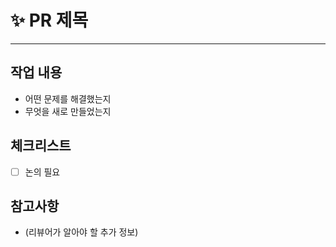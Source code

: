 # ✨ PR 제목

---

## 작업 내용

- 어떤 문제를 해결했는지
- 무엇을 새로 만들었는지

## 체크리스트

- [ ] 논의 필요

## 참고사항

- (리뷰어가 알아야 할 추가 정보)
